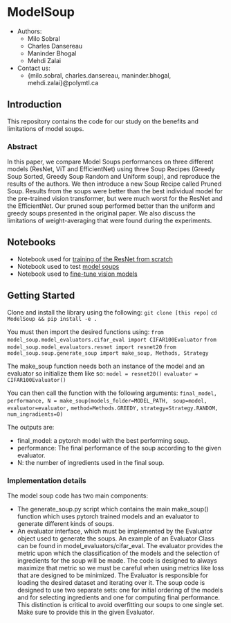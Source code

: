 # ModelSoup

* Authors:
  * Milo Sobral
  * Charles Dansereau
  * Maninder Bhogal
  * Mehdi Zalai
* Contact us: 
  * {milo.sobral, charles.dansereau, maninder.bhogal, mehdi.zalai}@polymtl.ca
## Introduction
This repository contains the code for our study on the benefits and limitations of model soups. 

### Abstract
In this paper, we compare Model Soups performances on three different models (ResNet, ViT and EfficientNet) using three Soup Recipes (Greedy Soup Sorted, Greedy Soup Random and Uniform soup), and reproduce the results of the authors. We then introduce a new Soup Recipe called Pruned Soup. Results from the soups were better than the best individual model for the pre-trained vision transformer, but were much worst for the ResNet and the EfficientNet. Our pruned soup performed better than the uniform and greedy soups presented in the original paper. We also discuss the limitations of weight-averaging that were found during the experiments.

## Notebooks
* Notebook used for [training of the ResNet from scratch](https://colab.research.google.com/drive/1D_ucvp5OiaWGEho3ATwL9M6I0LCnpEZY)
* Notebook used to test [model soups](https://colab.research.google.com/drive/1yyRSK9x35gErpMy_LQjB4ULR8GagSVVJ?usp=sharing)
* Notebook used to [fine-tune vision models](https://colab.research.google.com/drive/13nYqc5F9L5WVBy3mRYlZBGCf0ekENYMk?usp=sharing)

## Getting Started

Clone and install the library using the following: 
    `git clone [this repo]`
    `cd ModelSoup && pip install -e .`

You must then import the desired functions using:
    `from model_soup.model_evaluators.cifar_eval import CIFAR100Evaluator`
    `from model_soup.model_evaluators.resnet import resnet20`
    `from model_soup.soup.generate_soup import make_soup, Methods, Strategy`

The make_soup function needs both an instance of the model and an evaluator so initialize them like so:
    `model = resnet20()`
    `evaluator = CIFAR100Evaluator()`

You can then call the function with the following arguments:
    `final_model, performance, N = make_soup(models_folder=MODEL_PATH, `
                            `soup=model,`
                            `evaluator=evaluator,`
                            `method=Methods.GREEDY,`
                            `strategy=Strategy.RANDOM,`
                            `num_ingradients=0)`

The outputs are:
* final_model: a pytorch model with the best performing soup.
* performance: The final performance of the soup according to the given evaluator.
* N: the number of ingredients used in the final soup.
### Implementation details
The model soup code has two main components:
* The generate_soup.py script which contains the main make_soup() function which uses pytorch trained models and an evaluator to generate different kinds of soups.
* An evaluator interface, which must be implemented by the Evaluator object used to generate the soups. An example of an Evaluator Class can be found in model_evaluators/cifar_eval. 
The evaluator provides the metric upon which the classification of the models and the selection of ingredients for the soup will be made. The code is designed to always maximize that metric so we must be careful when using metrics like loss that are designed to be minimized. The Evaluator is responsible for loading the desired dataset and iterating over it. The soup code is designed to use two separate sets: one for initial ordering of the models and for selecting ingredients and one for computing final performance. This distinction is critical to avoid overfitting our soups to one single set. Make sure to provide this in the given Evaluator. 
